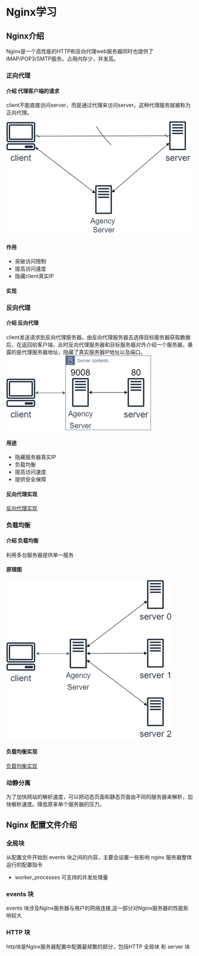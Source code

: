 # Nginx学习

## Nginx介绍

Nginx是一个高性能的HTTP和反向代理web服务器同时也提供了IMAP/POP3/SMTP服务。占用内存少，并发高。

### 正向代理

#### 介绍 代理客户端的请求

client不能直接访问server，而是通过代理来访问server。这种代理服务就被称为正向代理。

![正向代理](/photo/正向代理.png)

#### 作用

- 突破访问限制
- 提高访问速度
- 隐藏client真实IP

#### 实现

### 反向代理

#### 介绍 反向代理

client发送请求到反向代理服务器，由反向代理服务器去选择目标服务器获取数据后，在返回给客户端，此时反向代理服务器和目标服务器对外介绍一个服务器，暴露的是代理服务器地址，隐藏了真实服务器IP地址以及端口。
![反向代理](/photo/反向代理.png)

#### 用途

- 隐藏服务器真实IP
- 负载均衡
- 提高访问速度
- 提供安全保障

#### 反向代理实现

[反向代理实现](01反向代理/01反向代理.md)

### 负载均衡

#### 介绍 负载均衡

利用多台服务器提供单一服务

#### 原理图

![负载均衡](/photo/负载均衡.png)

#### 负载均衡实现

[负载均衡实现](02负载均衡/02负载均衡.md)

### 动静分离

为了加快网站的解析速度，可以把动态页面和静态页面由不同的服务器来解析，加快解析速度。降低原来单个服务器的压力。

## Nginx 配置文件介绍

### 全局块

从配置文件开始到 events 块之间的内容，主要会设置一些影响 nginx 服务器整体运行的配置指令

- worker_processes 可支持的并发处理量

### events 块

events 块涉及Nginx服务器与用户的网络连接,这一部分对Nginx服务器的性能影响较大

### HTTP 块

http块是Nginx服务器配置中配置最频繁的部分，包括HTTP 全局块 和 server 块
